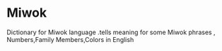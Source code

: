 # Miwok
Dictionary for Miwok language .tells meaning for some Miwok phrases , Numbers,Family Members,Colors in English
